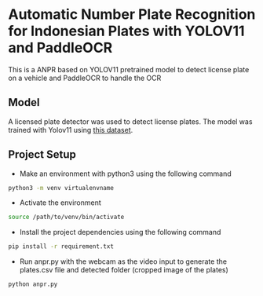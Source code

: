 # Automatic Number Plate Recognition for Indonesian Plates with YOLOV11 and PaddleOCR

This is a ANPR based on YOLOV11 pretrained model to detect license plate on a vehicle and PaddleOCR to handle the OCR

## Model

A licensed plate detector was used to detect license plates. The model was trained with Yolov11 using [this dataset](https://universe.roboflow.com/roboflow-universe-projects/license-plate-recognition-rxg4e/dataset/4). 

## Project Setup

* Make an environment with python3 using the following command 
``` bash
python3 -m venv virtualenvname
```
* Activate the environment
``` bash
source /path/to/venv/bin/activate
``` 

* Install the project dependencies using the following command 
```bash
pip install -r requirement.txt
```
* Run anpr.py with the webcam as the video input to generate the plates.csv file and detected folder (cropped image of the plates)
``` python
python anpr.py
```
